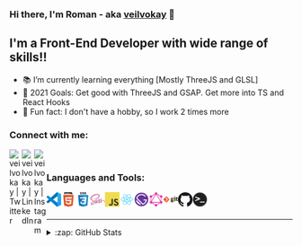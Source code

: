 ### Hi there, I'm Roman - aka [veilvokay][github] 👋

## I'm a Front-End Developer with wide range of skills!!

- 📚 I’m currently learning everything [Mostly ThreeJS and GLSL]
- 🥅 2021 Goals: Get good with ThreeJS and GSAP. Get more into TS and React Hooks
- 🤖 Fun fact: I don't have a hobby, so I work 2 times more

### Connect with me:

[<img align="left" alt="veilvokay | Twitter" width="22px" src="https://cdn.jsdelivr.net/npm/simple-icons@v3/icons/twitter.svg" />][twitter]
[<img align="left" alt="veilvokay | LinkedIn" width="22px" src="https://cdn.jsdelivr.net/npm/simple-icons@v3/icons/linkedin.svg" />][linkedin]
[<img align="left" alt="veilvokay | Instagram" width="22px" src="https://cdn.jsdelivr.net/npm/simple-icons@v3/icons/instagram.svg" />][instagram]

<br />

### Languages and Tools:

[<img align="left" alt="Visual Studio Code" width="26px" src="https://raw.githubusercontent.com/github/explore/80688e429a7d4ef2fca1e82350fe8e3517d3494d/topics/visual-studio-code/visual-studio-code.png" />][instagram]
[<img align="left" alt="HTML5" width="26px" src="https://raw.githubusercontent.com/github/explore/80688e429a7d4ef2fca1e82350fe8e3517d3494d/topics/html/html.png" />][instagram]
[<img align="left" alt="CSS3" width="26px" src="https://raw.githubusercontent.com/github/explore/80688e429a7d4ef2fca1e82350fe8e3517d3494d/topics/css/css.png" />][instagram]
[<img align="left" alt="Sass" width="26px" src="https://raw.githubusercontent.com/github/explore/80688e429a7d4ef2fca1e82350fe8e3517d3494d/topics/sass/sass.png" />][instagram]
[<img align="left" alt="JavaScript" width="26px" src="https://raw.githubusercontent.com/github/explore/80688e429a7d4ef2fca1e82350fe8e3517d3494d/topics/javascript/javascript.png" />][instagram]
[<img align="left" alt="React" width="26px" src="https://raw.githubusercontent.com/github/explore/80688e429a7d4ef2fca1e82350fe8e3517d3494d/topics/react/react.png" />][instagram]
[<img align="left" alt="Gatsby" width="26px" src="https://raw.githubusercontent.com/github/explore/e94815998e4e0713912fed477a1f346ec04c3da2/topics/gatsby/gatsby.png" />][instagram]
[<img align="left" alt="GraphQL" width="26px" src="https://raw.githubusercontent.com/github/explore/80688e429a7d4ef2fca1e82350fe8e3517d3494d/topics/graphql/graphql.png" />][instagram]
[<img align="left" alt="Git" width="26px" src="https://raw.githubusercontent.com/github/explore/80688e429a7d4ef2fca1e82350fe8e3517d3494d/topics/git/git.png" />][instagram]
[<img align="left" alt="GitHub" width="26px" src="https://raw.githubusercontent.com/github/explore/78df643247d429f6cc873026c0622819ad797942/topics/github/github.png" />][instagram]
[<img align="left" alt="Terminal" width="26px" src="https://raw.githubusercontent.com/github/explore/80688e429a7d4ef2fca1e82350fe8e3517d3494d/topics/terminal/terminal.png" />][instagram]

<br />
<br />

---

<details>
  <summary>:zap: GitHub Stats</summary>

![My GitHub stats](https://github-readme-stats.vercel.app/api?username=veilvokay&show_icons=true&theme=tokyonight)

[![Top Langs](https://github-readme-stats.vercel.app/api/top-langs/?username=veilvokay)](https://github.com/veilvokay/github-readme-stats)


</details>

[twitter]: https://twitter.com/Roman_zs
[instagram]: https://instagram.com/veilvokay
[linkedin]: https://linkedin.com/in/veilvokay
[github]: https://github.com/veilvokay